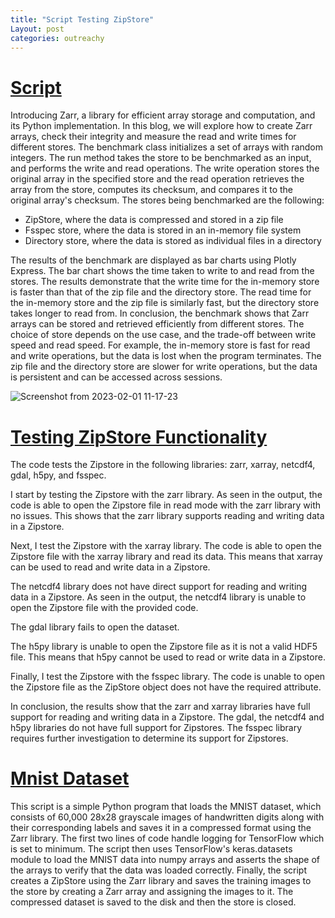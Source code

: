 ```yaml
---
title: "Script Testing ZipStore"
Layout: post
categories: outreachy
---
```


# [Script](https://github.com/caviere/script/blob/master/sample.py)

Introducing Zarr, a library for efficient array storage and computation, and its Python implementation. In this blog, we will explore how to create Zarr arrays, check their integrity and measure the read and write times for different stores.
The benchmark class initializes a set of arrays with random integers. The run method takes the store to be benchmarked as an input, and performs the write and read operations. The write operation stores the original array in the specified store and the read operation retrieves the array from the store, computes its checksum, and compares it to the original array's checksum.
The stores being benchmarked are the following:

* ZipStore, where the data is compressed and stored in a zip file
* Fsspec store, where the data is stored in an in-memory file system
* Directory store, where the data is stored as individual files in a directory

The results of the benchmark are displayed as bar charts using Plotly Express. The bar chart shows the time taken to write to and read from the stores. The results demonstrate that the write time for the in-memory store is faster than that of the zip file and the directory store. The read time for the in-memory store and the zip file is similarly fast, but the directory store takes longer to read from.
In conclusion, the benchmark shows that Zarr arrays can be stored and retrieved efficiently from different stores. The choice of store depends on the use case, and the trade-off between write speed and read speed. For example, the in-memory store is fast for read and write operations, but the data is lost when the program terminates. The zip file and the directory store are slower for write operations, but the data is persistent and can be accessed across sessions.

![Screenshot from 2023-02-01 11-17-23](https://user-images.githubusercontent.com/110189834/216596002-9c09b787-c237-497c-be7b-7def2776991e.png)

# [Testing ZipStore Functionality](https://github.com/caviere/testing_zipstore/blob/main/real%20%20world%20data/main.py)

The code tests the Zipstore in the following libraries: zarr, xarray, netcdf4, gdal, h5py, and fsspec.

I start by testing the Zipstore with the zarr library. As seen in the output, the code is able to open the Zipstore file in read mode with the zarr library with no issues. This shows that the zarr library supports reading and writing data in a Zipstore.

Next, I test the Zipstore with the xarray library. The code is able to open the Zipstore file with the xarray library and read its data. This means that xarray can be used to read and write data in a Zipstore.

The netcdf4 library does not have direct support for reading and writing data in a Zipstore. As seen in the output, the netcdf4 library is unable to open the Zipstore file with the provided code.

The gdal library fails to open the dataset.

The h5py library is unable to open the Zipstore file as it is not a valid HDF5 file. This means that h5py cannot be used to read or write data in a Zipstore.

Finally, I test the Zipstore with the fsspec library. The code is unable to open the Zipstore file as the ZipStore object does not have the required attribute.

In conclusion, the results show that the zarr and xarray libraries have full support for reading and writing data in a Zipstore. The gdal, the netcdf4 and h5py libraries do not have full support for Zipstores. The fsspec library requires further investigation to determine its support for Zipstores.

# [Mnist Dataset](https://github.com/caviere/testing_zipstore/blob/main/py/example.py)

This script is a simple Python program that loads the MNIST dataset, which consists of 60,000 28x28 grayscale images of handwritten digits along with their corresponding labels and saves it in a compressed format using the Zarr library. The first two lines of code handle logging for TensorFlow which is set to minimum. The script then uses TensorFlow's keras.datasets module to load the MNIST data into numpy arrays and asserts the shape of the arrays to verify that the data was loaded correctly. Finally, the script creates a ZipStore using the Zarr library and saves the training images to the store by creating a Zarr array and assigning the images to it. The compressed dataset is saved to the disk and then the store is closed.

